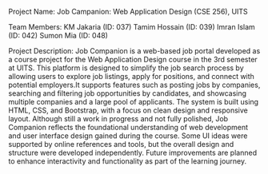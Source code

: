 Project Name: Job Campanion: Web Application Design (CSE 256), UITS

Team Members: KM Jakaria (ID: 037) Tamim Hossain (ID: 039) Imran Islam (ID: 042) Sumon Mia (ID: 048)

Project Description: Job Companion is a web-based job portal developed as a course project for the Web Application Design course in the 3rd semester at UITS. This platform is designed to simplify the job search process by allowing users to explore job listings, apply for positions, and connect with potential employers.It supports features such as posting jobs by companies, searching and filtering job opportunities by candidates, and showcasing multiple companies and a large pool of applicants. The system is built using HTML, CSS, and Bootstrap, with a focus on clean design and responsive layout. Although still a work in progress and not fully polished, Job Companion reflects the foundational understanding of web development and user interface design gained during the course. Some UI ideas were supported by online references and tools, but the overall design and structure were developed independently. Future improvements are planned to enhance interactivity and functionality as part of the learning journey.
